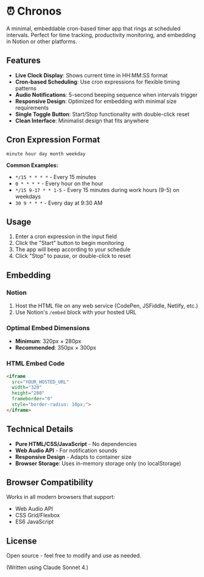 # ⏰ Chronos

A minimal, embeddable cron-based timer app that rings at scheduled intervals. Perfect for time tracking, productivity monitoring, and embedding in Notion or other platforms. 

## Features

- **Live Clock Display**: Shows current time in HH:MM:SS format
- **Cron-based Scheduling**: Use cron expressions for flexible timing patterns
- **Audio Notifications**: 5-second beeping sequence when intervals trigger
- **Responsive Design**: Optimized for embedding with minimal size requirements
- **Single Toggle Button**: Start/Stop functionality with double-click reset
- **Clean Interface**: Minimalist design that fits anywhere

## Cron Expression Format

```
minute hour day month weekday
```

**Common Examples:**
- `*/15 * * * *` - Every 15 minutes
- `0 * * * *` - Every hour on the hour  
- `*/15 9-17 * * 1-5` - Every 15 minutes during work hours (9-5) on weekdays
- `30 9 * * *` - Every day at 9:30 AM

## Usage

1. Enter a cron expression in the input field
2. Click the "Start" button to begin monitoring
3. The app will beep according to your schedule
4. Click "Stop" to pause, or double-click to reset

## Embedding

### Notion
1. Host the HTML file on any web service (CodePen, JSFiddle, Netlify, etc.)
2. Use Notion's `/embed` block with your hosted URL

### Optimal Embed Dimensions
- **Minimum**: 320px × 280px
- **Recommended**: 350px × 300px

### HTML Embed Code
```html
<iframe 
  src="YOUR_HOSTED_URL" 
  width="320" 
  height="280" 
  frameborder="0"
  style="border-radius: 10px;">
</iframe>
```

## Technical Details

- **Pure HTML/CSS/JavaScript** - No dependencies
- **Web Audio API** - For notification sounds
- **Responsive Design** - Adapts to container size
- **Browser Storage**: Uses in-memory storage only (no localStorage)

## Browser Compatibility

Works in all modern browsers that support:
- Web Audio API
- CSS Grid/Flexbox
- ES6 JavaScript

## License

Open source - feel free to modify and use as needed.

(Written using Claude Sonnet 4.)